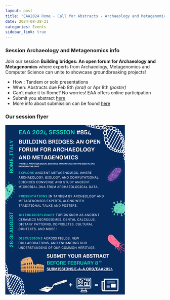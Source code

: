 ```yaml
---
layout: post
title: "EAA2024 Rome - Call for Abstracts - Archaeology and Metagenomics"
date: 2024-08-28-31
categories: Events
sidebar_link: true
---
```


### Session Archaeology and Metagenomics info
Join our session **Building bridges: An open forum for Archaeology and Metagenomics** where experts from Archaeology, Metagenomics and Computer Science can unite to showcase groundbreaking projects!

* How : Tandem or solo presentations
* When: Abstracts due Feb 8th *(oral)* or Apr 8th *(poster)*
* Can’t make it to Rome? No worries! EAA offers online participation
* Submit you abstract [here](https://submissions.e-a-a.org/eaa2024/)
* More info about submission can be found [here](https://www.e-a-a.org/EAA2024)

### Our session flyer

<img src="/assets/media/eaa_sessions_854_metagenomics.png" class="left" width="75%" >

